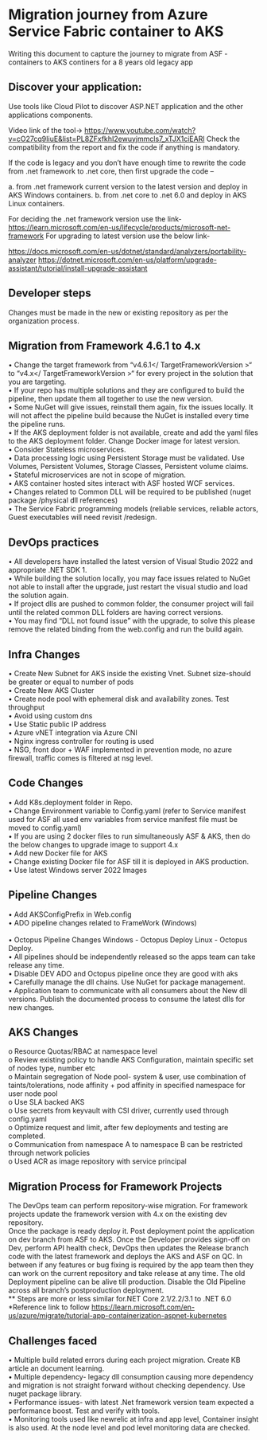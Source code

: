 # Migration journey from Azure Service Fabric container to AKS
Writing this document to capture the journey to migrate from ASF - containers to AKS continers for a 8 years old legacy app

## Discover your application: 
Use tools like Cloud Pilot to discover ASP.NET application and the other applications components.

Video link of the tool-> https://www.youtube.com/watch?v=cO27cq9IiuE&list=PL8ZFxfkhI2ewuyjmmcls7_xTJX1ciEARl
Check the compatibility from the report and fix the code if anything is mandatory.

If the code is legacy and you don’t have enough time to rewrite the code from .net framework to .net core, then first upgrade the code –

  a.	from .net framework current version to the latest version and deploy in AKS Windows containers. 
  b.	from .net core to .net 6.0 and deploy in AKS Linux containers.
  
For deciding  the .net framework version use the link-
  https://learn.microsoft.com/en-us/lifecycle/products/microsoft-net-framework
For upgrading to latest version use the below link-

 https://docs.microsoft.com/en-us/dotnet/standard/analyzers/portability-analyzer
 https://dotnet.microsoft.com/en-us/platform/upgrade-assistant/tutorial/install-upgrade-assistant

## Developer steps
Changes must be made in the new or existing repository as per the organization process.
## Migration from Framework 4.6.1 to 4.x
•	Change the target framework from “<TargetFrameworkVersion>v4.6.1</ TargetFrameworkVersion >“ to “<TargetFrameworkVersion >v4.x</ TargetFrameworkVersion >“ for every project in the solution that you are targeting.
<br>
•	If your repo has multiple solutions and they are configured to build the pipeline, then update them all together to use the new version. 
<br>
•	Some NuGet will give issues, reinstall them again, fix the issues locally. It will not affect the pipeline build because the NuGet is installed every time the pipeline runs.
<br>
•	If the AKS deployment folder is not available, create and add the yaml files to the AKS deployment folder. Change Docker image for latest version. 
<br>
•	Consider Stateless microservices. 
<br>
•	Data processing logic using Persistent Storage must be validated. Use Volumes, Persistent Volumes, Storage Classes, Persistent volume claims.
<br>
•	Stateful microservices are not in scope of migration.
<br>
•	AKS container hosted sites interact with ASF hosted WCF services.
<br>
•	Changes related to Common DLL will be required  to be published (nuget package /physical dll references)
<br>
•	The Service Fabric programming models (reliable services, reliable actors, Guest executables will need revisit /redesign.

## DevOps practices
•	All developers have installed the latest version of Visual Studio 2022 and appropriate .NET SDK 1. 
<br>
•	While building the solution locally, you may face issues related to NuGet not able to install after the upgrade, just restart the visual studio and load the solution again.
<br>
•	If project dlls are pushed to common folder, the consumer project will fail until the related common DLL folders are having correct versions. 
<br>
•	You may find “DLL not found issue” with the upgrade, to solve this please remove the related binding from the web.config and run the build again.

## Infra Changes 
•	Create New Subnet for AKS inside the existing Vnet. Subnet size-should be greater or equal to number of pods
<br>
•	Create New AKS Cluster 
<br>
•	Create node pool with ephemeral disk and availability zones. Test throughput
<br>
•	Avoid using custom dns
<br>
•	Use Static public IP address
<br>
•	Azure vNET integration via Azure CNI
<br>
•	Nginx ingress controller for routing is used
<br>
•	NSG, front door + WAF implemented in prevention mode, no azure firewall, traffic comes is filtered at nsg level.
<br>
## Code Changes 
•	Add K8s.deployment folder in Repo.
<br>
•	Change Environment variable to Config.yaml (refer to Service manifest used for ASF all used env variables from service manifest file must be moved to config.yaml)
<br>
•	If you are using 2 docker files to run simultaneously ASF & AKS, then do the below changes to upgrade image to support 4.x 
<br>
•	Add new Docker file for AKS
<br>
•	Change existing Docker file for ASF till it is deployed in AKS production.
<br>
•	Use latest Windows server 2022 Images 
<br>
## Pipeline Changes 
•	Add AKSConfigPrefix in Web.config
<br>
•	ADO pipeline changes related to FrameWork (Windows)  
<br>
•	Octopus Pipeline Changes Windows - Octopus Deploy Linux - Octopus Deploy.
<br>
•	All pipelines should be independently released so the apps team can take release any time. 
<br>
•	Disable DEV ADO and Octopus pipeline once they are good with aks
<br>
•	Carefully manage the dll chains. Use NuGet for package management.
<br>
•	Application team to communicate with all consumers about the New dll versions. Publish the documented process to consume the latest dlls for new changes. 
## AKS Changes
o	Resource Quotas/RBAC at namespace level
<br>
o	Review existing policy to handle AKS Configuration, maintain specific set of nodes type, number etc
<br>
o	Maintain segregation of Node pool- system & user, use combination of taints/tolerations, node affinity + pod affinity in specified namespace for user node pool
<br>
o	Use SLA backed AKS
<br>
o	Use secrets from keyvault with CSI driver, currently used through config.yaml
<br>
o	Optimize request and limit, after few deployments and testing are completed.
<br>
o	Communication from namespace A to namespace B can be restricted through network policies
<br>
o	Used ACR as image repository with service principal
<br>
## Migration Process for Framework Projects
The DevOps team can perform repository-wise migration. For framework projects update the framework version with 4.x on the existing dev repository. 
<br> Once the package is ready deploy it. Post deployment point the application on dev branch from ASF to AKS. Once the Developer provides sign-off on Dev, perform API health check, DevOps then updates the Release branch code with the latest framework and deploys the AKS and ASF on QC. In between if any features or bug fixing is required by the app team then they can work on the current repository and take release at any time. The old Deployment pipeline can be alive till production. Disable the Old Pipeline across all branch’s postproduction deployment.
<br>
 ** Steps are more or less similar for.NET Core 2.1/2.2/3.1 to .NET 6.0
<br>
*Reference link to follow  https://learn.microsoft.com/en-us/azure/migrate/tutorial-app-containerization-aspnet-kubernetes
## Challenges faced
•	Multiple build related errors during each project migration. Create KB article an document learning.
<br>
•	Multiple dependency- legacy dll consumption causing more dependency and migration is not straight forward without checking dependency. Use nuget package library.
<br>
•	Performance issues- with latest .Net framework version team expected a performance boost. Test and verify with tools.
<br>
•	Monitoring tools used like newrelic at infra and app level, Container insight is also used. At the node level and pod level monitoring data are checked.
<br>
